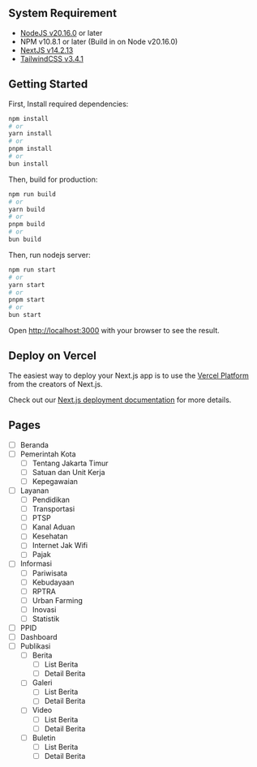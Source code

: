 ## System Requirement

- [NodeJS v20.16.0](https://nodejs.org/en) or later
- NPM v10.8.1 or later (Build in on Node v20.16.0)
- [NextJS v14.2.13](https://nextjs.org/)
- [TailwindCSS v3.4.1](https://tailwindcss.com/)

## Getting Started

First, Install required dependencies:

```bash
npm install
# or
yarn install
# or
pnpm install
# or
bun install
```

Then, build for production:

```bash
npm run build
# or
yarn build
# or
pnpm build
# or
bun build
```

Then, run nodejs server:

```bash
npm run start
# or
yarn start
# or
pnpm start
# or
bun start
```

Open [http://localhost:3000](http://localhost:3000) with your browser to see the result.

## Deploy on Vercel

The easiest way to deploy your Next.js app is to use the [Vercel Platform](https://vercel.com/new?utm_medium=default-template&filter=next.js&utm_source=create-next-app&utm_campaign=create-next-app-readme) from the creators of Next.js.

Check out our [Next.js deployment documentation](https://nextjs.org/docs/app/building-your-application/deploying) for more details.

## Pages

- [ ] Beranda
- [ ] Pemerintah Kota
  - [ ] Tentang Jakarta Timur
  - [ ] Satuan dan Unit Kerja
  - [ ] Kepegawaian
- [ ] Layanan
  - [ ] Pendidikan
  - [ ] Transportasi
  - [ ] PTSP
  - [ ] Kanal Aduan
  - [ ] Kesehatan
  - [ ] Internet Jak Wifi
  - [ ] Pajak
- [ ] Informasi
  - [ ] Pariwisata
  - [ ] Kebudayaan
  - [ ] RPTRA
  - [ ] Urban Farming
  - [ ] Inovasi
  - [ ] Statistik
- [ ] PPID
- [ ] Dashboard
- [ ] Publikasi
  - [ ] Berita
    - [ ] List Berita
    - [ ] Detail Berita
  - [ ] Galeri
    - [ ] List Berita
    - [ ] Detail Berita
  - [ ] Video
    - [ ] List Berita
    - [ ] Detail Berita
  - [ ] Buletin
    - [ ] List Berita
    - [ ] Detail Berita

